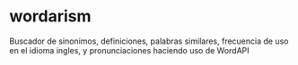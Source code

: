 # wordarism
Buscador de sinonimos, definiciones, palabras similares, frecuencia de uso en el idioma ingles, y pronunciaciones haciendo uso de WordAPI
